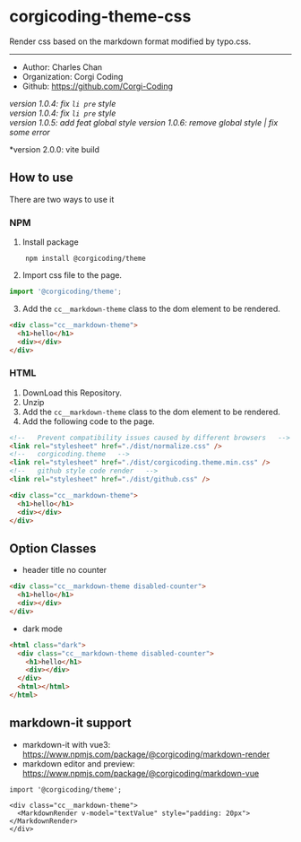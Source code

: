 # corgicoding-theme-css

Render css based on the markdown format modified by typo.css.

---

- Author: Charles Chan
- Organization: Corgi Coding
- Github: https://github.com/Corgi-Coding

_version 1.0.4: fix `li pre` style_  
_version 1.0.4: fix `li pre` style_  
_version 1.0.5: add feat global style_
_version 1.0.6: remove global style | fix some error_

\*version 2.0.0: vite build

## How to use

There are two ways to use it

### NPM

1. Install package

```
    npm install @corgicoding/theme
```

2. Import css file to the page.

```js
import '@corgicoding/theme';
```

3. Add the `cc__markdown-theme` class to the dom element to be rendered.

```html
<div class="cc__markdown-theme">
  <h1>hello</h1>
  <div></div>
</div>
```

### HTML

1. DownLoad this Repository.
2. Unzip
3. Add the `cc__markdown-theme` class to the dom element to be rendered.
4. Add the following code to the page.

```html
<!--   Prevent compatibility issues caused by different browsers   -->
<link rel="stylesheet" href="./dist/normalize.css" />
<!--   corgicoding.theme   -->
<link rel="stylesheet" href="./dist/corgicoding.theme.min.css" />
<!--   github style code render   -->
<link rel="stylesheet" href="./dist/github.css" />

<div class="cc__markdown-theme">
  <h1>hello</h1>
  <div></div>
</div>
```

## Option Classes

- header title no counter

```html
<div class="cc__markdown-theme disabled-counter">
  <h1>hello</h1>
  <div></div>
</div>
```

- dark mode

```html
<html class="dark">
  <div class="cc__markdown-theme disabled-counter">
    <h1>hello</h1>
    <div></div>
  </div>
  <html></html>
</html>
```

## markdown-it support

- markdown-it with vue3: https://www.npmjs.com/package/@corgicoding/markdown-render
- markdown editor and preview: https://www.npmjs.com/package/@corgicoding/markdown-vue

```vue
import '@corgicoding/theme';

<div class="cc__markdown-theme">
  <MarkdownRender v-model="textValue" style="padding: 20px"></MarkdownRender>
</div>
```
